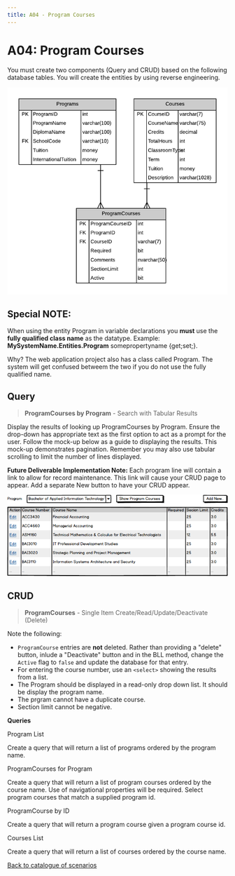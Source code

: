 ```yaml
---
title: A04 - Program Courses
---
```

# A04: Program Courses

You must create two components (Query and CRUD) based on the following database tables. You will create the entities by using reverse engineering.

![ERD for A04](./A04.png)

## Special NOTE:

When using the entity Program in variable declarations you **must** use the **fully qualified class name** as the datatype. Example: **MySystemName.Entities.Program** somepropertyname {get;set;}.  

Why? The web application project also has a class called Program. The system will get confused betweem the two if you do not use the fully qualified name.

## Query

> **ProgramCourses by Program** - Search with Tabular Results

Display the results of looking up ProgramCourses by Program. Ensure the drop-down has appropriate text as the first option to act as a prompt for the user. Follow the mock-up below as a guide to displaying the results. This mock-up demonstrates pagination. Remember you may also use tabular scrolling to limit the number of lines displayed.

**Future Deliverable Implementation Note:** Each program line will contain a link to allow for record maintenance. This link will cause your CRUD page to appear. Add a separate New button to have your CRUD appear.

![Query Results](./A04-Query.png)

## CRUD

> **ProgramCourses** - Single Item Create/Read/Update/Deactivate (Delete)

Note the following:

- `ProgramCourse` entries are **not** deleted. Rather than providing a "delete" button, inlude a "Deactivate" button and in the BLL method, change the `Active` flag to `false` and update the database for that entry.
- For entering the course number, use an `<select>` showing the results from a list.
- The Program should be displayed in a read-only drop down list. It should be display the program name.
- The prgram cannot have a duplicate course.
- Section limit cannot be negative.

  

**Queries**

Program List

Create a query that will return a list of programs ordered by the program name.


ProgramCourses for Program 

Create a query that will return a list of program courses ordered by the course name. Use of navigational properties will be required.  Select program courses that match a supplied program id. 


ProgramCourse by ID

Create a query that will return a program course given a program course id.


Courses List

Create a query that will return a list of courses ordered by the  course name.


[Back to catalogue of scenarios](./ReadMe.md)
